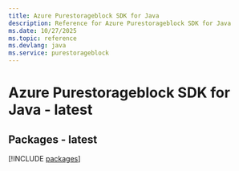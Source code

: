 ```yaml
---
title: Azure Purestorageblock SDK for Java
description: Reference for Azure Purestorageblock SDK for Java
ms.date: 10/27/2025
ms.topic: reference
ms.devlang: java
ms.service: purestorageblock
---
```

# Azure Purestorageblock SDK for Java - latest
## Packages - latest
[!INCLUDE [packages](purestorageblock-index.md)]